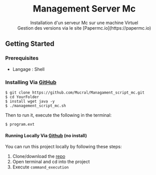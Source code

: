 <h1 align="center">Management Server Mc</h1>
<p align="center">Installation d'un serveur Mc sur une machine Virtuel <br />
Gestion des versions via le site [Papermc.io](https://papermc.io)</p>

## Getting Started

### Prerequisites
 - Langage : Shell

### Installing Via [GitHub](https://github.com/Mucral/Managament_script_mc)
```
$ git clone https://github.com/Mucral/Managament_script_mc.git
$ cd YourFolder
$ install wget java -y
$ ./management_script_mc.sh
```
Then to run it, execute the following in the terminal:
```
$ program.ext
```

#### Running Locally Via [Github](https://github.com/YourUser/YourProject) (no install)
You can run this project locally by following these steps:
1. Clone/download the [repo](https://github.com/YourUser/YourProject)
2. Open terminal and cd into the project
3. Execute ```command_execution```

<!---
## Using the Application
1. Do this
    - Precision
2. And this
3. And also this

*Easy !*

### Configurations
Lorem ipsum dolor sit amet, consectetur adipiscing elit, sed do eiusmod tempor incididunt ut labore et dolore magna aliqua. Ut enim ad minim veniam, quis nostrud exercitation ullamco laboris nisi ut aliquip ex ea commodo consequat. Duis aute irure dolor in reprehenderit in voluptate velit esse cillum dolore eu fugiat nulla pariatur. Excepteur sint occaecat cupidatat non proident, sunt in culpa qui officia deserunt mollit anim id est laborum.

## Video
If you need something visual to help you get started, [I made a video for the original release of this project](https://youtu.be/YourVideo); some things may be different but the same concepts still apply.

## Issues Using the Tool
Lorem ipsum dolor sit amet, consectetur adipiscing elit, sed do eiusmod tempor incididunt ut labore et dolore magna aliqua. Ut enim ad minim veniam, quis nostrud exercitation ullamco laboris nisi ut aliquip ex ea commodo consequat. Duis aute irure dolor in reprehenderit in voluptate velit esse cillum dolore eu fugiat nulla pariatur. Excepteur sint occaecat cupidatat non proident, sunt in culpa qui officia deserunt mollit anim id est laborum.
-->

